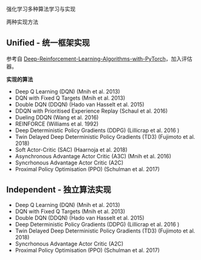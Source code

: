 强化学习多种算法学习与实现

两种实现方法

## Unified - 统一框架实现
参考自 [Deep-Reinforcement-Learning-Algorithms-with-PyTorch](https://github.com/p-christ/Deep-Reinforcement-Learning-Algorithms-with-PyTorch)，加入评估器。

**实现的算法**
- Deep Q Learning (DQN) (Mnih et al. 2013)
- DQN with Fixed Q Targets (Mnih et al. 2013)
- Double DQN (DDQN) (Hado van Hasselt et al. 2015)
- DDQN with Prioritised Experience Replay (Schaul et al. 2016)
- Dueling DDQN (Wang et al. 2016)
- REINFORCE (Williams et al. 1992)
- Deep Deterministic Policy Gradients (DDPG) (Lillicrap et al. 2016 )
- Twin Delayed Deep Deterministic Policy Gradients (TD3) (Fujimoto et al. 2018)
- Soft Actor-Critic (SAC) (Haarnoja et al. 2018)
- Asynchronous Advantage Actor Critic (A3C) (Mnih et al. 2016)
- Syncrhonous Advantage Actor Critic (A2C)
- Proximal Policy Optimisation (PPO) (Schulman et al. 2017)

## Independent - 独立算法实现
- Deep Q Learning (DQN) (Mnih et al. 2013)
- DQN with Fixed Q Targets (Mnih et al. 2013)
- Double DQN (DDQN) (Hado van Hasselt et al. 2015)
- Deep Deterministic Policy Gradients (DDPG) (Lillicrap et al. 2016 )
- Twin Delayed Deep Deterministic Policy Gradients (TD3) (Fujimoto et al. 2018)
- Syncrhonous Advantage Actor Critic (A2C)
- Proximal Policy Optimisation (PPO) (Schulman et al. 2017)
